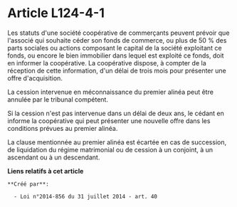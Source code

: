 # Article L124-4-1

Les statuts d'une société coopérative de commerçants peuvent prévoir que l'associé qui souhaite céder son fonds de commerce,
ou plus de 50 % des parts sociales ou actions composant le capital de la société exploitant ce fonds, ou encore le bien
immobilier dans lequel est exploité ce fonds, doit en informer la coopérative. La coopérative dispose, à compter de la
réception de cette information, d'un délai de trois mois pour présenter une offre d'acquisition. 

La cession intervenue en méconnaissance du premier alinéa peut être annulée par le tribunal compétent. 

Si la cession n'est pas intervenue dans un délai de deux ans, le cédant en informe la coopérative qui peut présenter une
nouvelle offre dans les conditions prévues au premier alinéa. 

La clause mentionnée au premier alinéa est écartée en cas de succession, de liquidation du régime matrimonial ou de cession à
un conjoint, à un ascendant ou à un descendant.

**Liens relatifs à cet article**

	**Créé par**:

	  - Loi n°2014-856 du 31 juillet 2014 - art. 40
